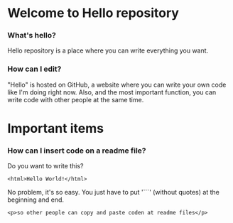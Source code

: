 # Welcome to Hello repository
### What's hello?
Hello repository is a place where you can write everything you want.

### How can I edit?
"Hello" is hosted on GitHub, a website where you can write your own code like I'm doing right now. Also, and the most important function, you can write code with other people at the same time. 

# Important items
### How can I insert code on a readme file?
Do you want to write this?

```<html>Hello World!</html>```

No problem, it's so easy. You just have to put '```' (without quotes) at the beginning and end.

```<p>and you will be able to write something like this</p>
<p>so other people can copy and paste coden at readme files</p>
